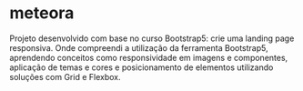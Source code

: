 # meteora
Projeto desenvolvido com base no curso Bootstrap5: crie uma landing page responsiva. Onde compreendi a utilização da ferramenta Bootstrap5, aprendendo conceitos como responsividade em imagens e componentes, aplicação de temas e cores e posicionamento de elementos utilizando soluções com Grid e Flexbox.
